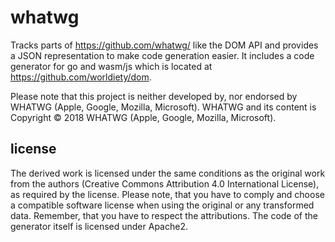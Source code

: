 # whatwg
Tracks parts of https://github.com/whatwg/ like the DOM API and provides a JSON representation to make code generation 
easier. It includes a code generator for go and wasm/js which is located 
at https://github.com/worldiety/dom.

Please note that this project is neither developed by, nor endorsed by WHATWG (Apple, Google, Mozilla, Microsoft).
WHATWG and its content is Copyright © 2018 WHATWG (Apple, Google, Mozilla, Microsoft).


## license
The derived work is licensed under the same conditions as the original work from the authors (Creative Commons 
Attribution 4.0 International License), as required by the license. Please note, that you have to comply and choose 
a compatible software license when using the original or any transformed data. Remember, that you have to respect the 
attributions. The code of the generator itself is licensed under Apache2.
